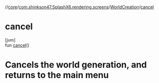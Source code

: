 //[core](../../../index.md)/[com.shinkson47.SplashX6.rendering.screens](../index.md)/[WorldCreation](index.md)/[cancel](cancel.md)

# cancel

[jvm]\
fun [cancel](cancel.md)()

# Cancels the world generation, and returns to the main menu
